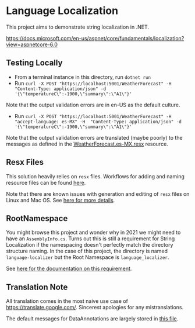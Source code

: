 # Language Localization

This project aims to demonstrate string localization in .NET.

https://docs.microsoft.com/en-us/aspnet/core/fundamentals/localization?view=aspnetcore-6.0

## Testing Locally

- From a terminal instance in this directory, run `dotnet run`
- Run `curl -X POST "https://localhost:5001/WeatherForecast" -H  "Content-Type: application/json" -d '{\"temperatureC\":-1900,\"summary\":\"A1\"}'`

Note that the output validation errors are in en-US as the default culture.

- Run `curl -X POST "https://localhost:5001/WeatherForecast" -H  "accept-language: es-MX" -H  "Content-Type: application/json" -d '{\"temperatureC\":-1900,\"summary\":\"A1\"}'`

Note that the output validation errors are translated (maybe poorly) to the messages as defined in the [WeatherForecast.es-MX.resx](Resources/WeatherForecast.es-MX.resx) resource.

## Resx Files

This solution heavily relies on `resx` files. Workflows for adding and naming resource files can be found [here](https://docs.microsoft.com/en-us/aspnet/core/fundamentals/localization?view=aspnetcore-6.0#resource-files-2).

Note that there are known issues with generation and editing of `resx` files on Linux and Mac OS. See [here for more details](https://github.com/dotnet/AspNetCore.Docs/issues/2501). 

## RootNamespace

You might browse this project and wonder why in 2021 we might need to have an `AssemblyInfo.cs`. Turns out this is still a requirement for String Localization if the namespacing doesn't perfectly match the directory structure naming. In the case of this project, the directory is named `language-localizer` but the Root Namespace is `language_localizer`.

See [here for the documentation on this requirement](https://docs.microsoft.com/en-us/aspnet/core/fundamentals/localization?view=aspnetcore-6.0#rootnamespaceattribute-2).

## Translation Note

All translation comes in the most naive use case of https://translate.google.com/. Sincerest apologies for any mistranslations.

The default messages for DataAnnotations are largely stored in [this file](https://github.com/microsoft/referencesource/blob/master/System.ComponentModel.DataAnnotations/DataAnnotationsResources.resx).

